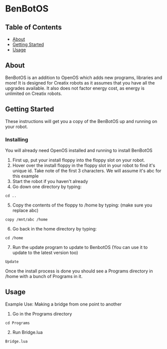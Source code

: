 # BenBotOS

## Table of Contents
+ [About](#about)
+ [Getting Started](#getting_started)
+ [Usage](#usage)

## About <a name = "about"></a>
BenBotOS is an addition to OpenOS which adds new programs, libraries and more! It is designed for Creatix robots as it assumes that you have all the upgrades available. It also does not factor energy cost, as energy is unlimited on Creatix robots.

## Getting Started <a name = "getting_started"></a>
These instructions will get you a copy of the BenBotOS up and running on your robot.

### Installing

You will already need OpenOS installed and running to install BenBotOS

1. First up, put your install floppy into the floppy slot on your robot.
2. Hover over the install floppy in the floppy slot in your robot to find it's unique id. Take note of the first 3 characters. We will assume it's abc for this example
3. Start the robot if you haven't already
4. Go down one directory by typing:
```
cd ..
```
5. Copy the contents of the floppy to /home by typing: (make sure you replace abc)
```
copy /mnt/abc /home
```
6. Go back in the home directory by typing:
```
cd /home
```
7. Run the update program to update to BenbotOS (You can use it to update to the latest version too)
```
Update
```

Once the install process is done you should see a Programs directory in /home with a bunch of Programs in it.

## Usage <a name = "usage"></a>

Example Use: Making a bridge from one point to another

1. Go in the Programs directory
```
cd Programs
```
2. Run Bridge.lua
```
Bridge.lua
```
